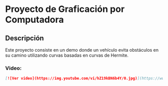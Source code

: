 # Proyecto de Graficación por Computadora

## Descripción
Este proyecto consiste en un demo donde un vehículo evita obstáculos en su camino utilizando curvas basadas en curvas de Hermite.

### Video:
```markdown
[![Ver video](https://img.youtube.com/vi/hZ19kBN6b4Y/0.jpg)](https://www.youtube.com/watch?v=hZ19kBN6b4Y)